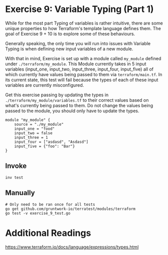 # Exercise 9: Variable Typing (Part 1)

While for the most part Typing of variables is rather intuitive, there are some unique properties to how Terraform's template language defines them. The goal of Exercise 9 + 10 is to explore some of these behaviours.

Generally speaking, the only time you will run into issues with Variable Typing is when defining new input variables of a new module.

With that in mind, Exercise is set up with a module called `my_module` defined under `./terraform/my_module`. This Module currently takes in 5 input variables (input_one, input_two, input_three, input_four, input_five) all of which currently have values being passed to them via `terraform/main.tf`. In its current state, this test will fail because the types of each of these input variables are currently misconfigured.

Get this exercise passing by updating the types in `./terraform/my_module/variables.tf` to their correct values based on what's currently being passed to them. Do not change the values being passed to the module, you should only have to update the types.

```
module "my_module" {
    source = "./my_module"
    input_one = "food"
    input_two = false
    input_three = 1
    input_four = ["asdasd", "Asdasd"]
    input_five = {"foo": "Bar"}
}
```

## Invoke
```
inv test
```

## Manually
```
# Only need to be ran once for all tests
go get github.com/gruntwork-io/terratest/modules/terraform
go test -v exercise_9_test.go
```


# Additional Readings
https://www.terraform.io/docs/language/expressions/types.html
